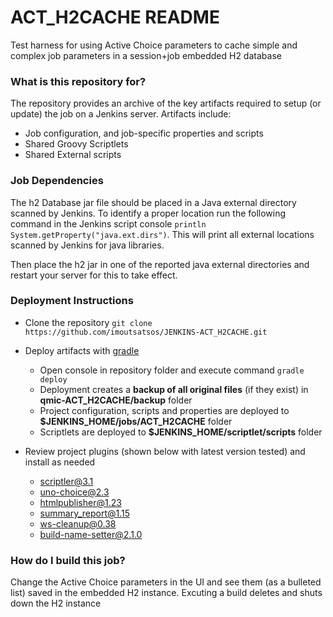 # ACT_H2CACHE README #
Test harness for using Active Choice parameters to cache simple and complex job parameters in a session+job embedded H2 database 

### What is this repository for? ###

The repository provides an archive of the key artifacts required to setup (or update) the job on a Jenkins server. Artifacts include:

* Job configuration, and job-specific properties and scripts
* Shared Groovy Scriptlets
* Shared External scripts

### Job Dependencies ###
The h2 Database jar file should be placed in a Java external directory scanned by Jenkins. To identify a proper location run the following command in the Jenkins script console ```println System.getProperty("java.ext.dirs")```. This will print all external locations scanned by Jenkins for java libraries.

Then place the h2 jar in one of the reported java external directories and restart your server for this to take effect.
### Deployment Instructions ###

* Clone the repository ```git clone https://github.com/imoutsatsos/JENKINS-ACT_H2CACHE.git```
* Deploy artifacts with [gradle](https://gradle.org/)
	* Open console in repository folder and execute command ```gradle deploy```
	* Deployment creates a **backup of all original files** (if they exist) in **qmic-ACT_H2CACHE/backup** folder
	* Project configuration, scripts and properties are deployed to **$JENKINS_HOME/jobs/ACT_H2CACHE** folder
	* Scriptlets are deployed to **$JENKINS_HOME/scriptlet/scripts** folder

* Review project plugins (shown below with latest version tested) and install as needed
 	* scriptler@3.1
  	* uno-choice@2.3
  	* htmlpublisher@1.23
  	* summary_report@1.15
  	* ws-cleanup@0.38
  	* build-name-setter@2.1.0
 

### How do I build this job? ###

Change the Active Choice parameters in the UI and see them (as a bulleted list) saved in the embedded H2 instance. Excuting a build deletes and shuts down the H2 instance 

